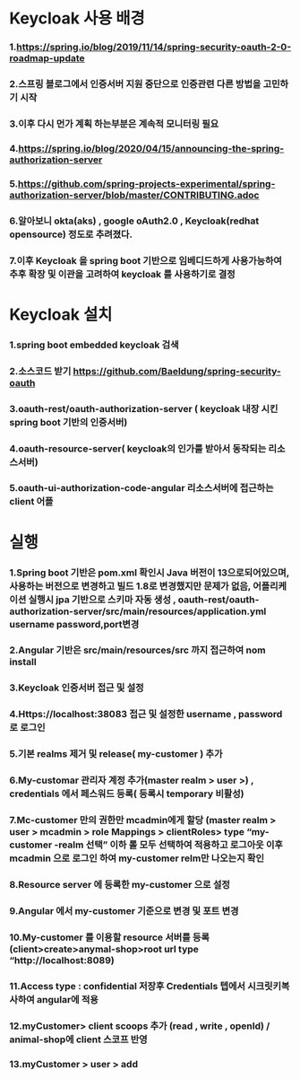 # Keycloak 사용 배경 
###    1.https://spring.io/blog/2019/11/14/spring-security-oauth-2-0-roadmap-update
###    2.스프링 블로그에서 인증서버 지원 중단으로 인증관련 다른 방법을 고민하기 시작
###    3.이후 다시 먼가 계획 하는부분은 계속적 모니터링 필요 
###    4.https://spring.io/blog/2020/04/15/announcing-the-spring-authorization-server
###    5.https://github.com/spring-projects-experimental/spring-authorization-server/blob/master/CONTRIBUTING.adoc
###    6.알아보니 okta(aks) , google oAuth2.0 , Keycloak(redhat opensource) 정도로 추려졌다.
###    7.이후 Keycloak 을 spring boot 기반으로 임베디드하게 사용가능하여 추후 확장 및 이관을 고려하여 keycloak 를 사용하기로 결정
 
# Keycloak 설치 

###    1.spring boot embedded keycloak 검색
###    2.소스코드 받기 https://github.com/Baeldung/spring-security-oauth
###    3.oauth-rest/oauth-authorization-server ( keycloak 내장 시킨 spring boot 기반의 인증서버)
###    4.oauth-resource-server( keycloak의 인가를 받아서 동작되는 리소스서버) 
###    5.oauth-ui-authorization-code-angular 리소스서버에 접근하는 client 어플
# 실행
###    1.Spring boot 기반은 pom.xml 확인시 Java 버전이 13으로되어있으며, 사용하는 버전으로 변경하고 빌드 1.8로 변경했지만 문제가 없음, 어플리케이션 실행시 jpa 기반으로 스키마 자동 생성 , oauth-rest/oauth-authorization-server/src/main/resources/application.yml username password,port변경
###    2.Angular 기반은 src/main/resources/src 까지 접근하여 nom install 
###    3.Keycloak 인증서버 접근 및 설정
###    4.Https://localhost:38083 접근 및 설정한 username , password 로 로그인 
###    5.기본 realms 제거 및 release( my-customer ) 추가
###    6.My-customar 관리자 계정 추가(master realm > user >)  , credentials 에서 페스워드 등록( 등록시 temporary 비활성)
###    7.Mc-customer 만의 권한만 mcadmin에게 할당 (master realm > user > mcadmin > role Mappings > clientRoles> type “my-customer -realm 선택” 이하 롤 모두 선택하여 적용하고 로그아웃 이후 mcadmin 으로 로그인 하여 my-customer relm만 나오는지 확인
###    8.Resource server 에 등록한 my-customer 으로 설정
###    9.Angular 에서 my-customer 기준으로 변경 및 포트 변경
###    10.My-customer 를 이용할 resource 서버를 등록 (client>create>anymal-shop>root url type “http://localhost:8089)
###    11.Access type : confidential 저장후 Credentials 텝에서 시크릿키복사하여 angular에 적용
###    12.myCustomer> client scoops 추가 (read , write , openId) / animal-shop에 client 스코프 반영
###    13.myCustomer > user > add
